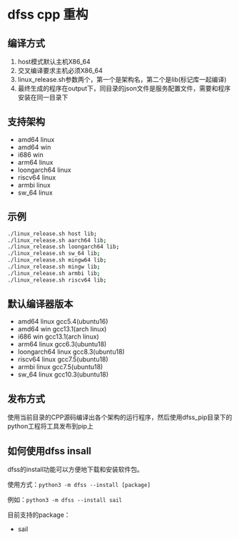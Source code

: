# dfss cpp 重构

## 编译方式

1. host模式默认主机X86_64
2. 交叉编译要求主机必须X86_64
3. linux_release.sh参数两个，第一个是架构名，第二个是lib(标记库一起编译)
4. 最终生成的程序在output下，同目录的json文件是服务配置文件，需要和程序安装在同一目录下

## 支持架构

* amd64 linux
* amd64 win
* i686 win
* arm64 linux
* loongarch64 linux
* riscv64 linux
* armbi linux
* sw_64 linux

## 示例

``` bash
./linux_release.sh host lib;
./linux_release.sh aarch64 lib;
./linux_release.sh loongarch64 lib;
./linux_release.sh sw_64 lib;
./linux_release.sh mingw64 lib;
./linux_release.sh mingw lib;
./linux_release.sh armbi lib;
./linux_release.sh riscv64 lib;
```

## 默认编译器版本

* amd64 linux gcc5.4(ubuntu16)
* amd64 win gcc13.1(arch linux)
* i686 win gcc13.1(arch linux)
* arm64 linux gcc6.3(ubuntu18)
* loongarch64 linux gcc8.3(ubuntu18)
* riscv64 linux gcc7.5(ubuntu18)
* armbi linux gcc7.5(ubuntu18)
* sw_64 linux gcc10.3(ubuntu18)

## 发布方式

使用当前目录的CPP源码编译出各个架构的运行程序，然后使用dfss_pip目录下的python工程将工具发布到pip上

## 如何使用dfss insall

dfss的install功能可以方便地下载和安装软件包。

使用方式：`python3 -m dfss --install [package]`

例如：`python3 -m dfss --install sail`

目前支持的package：

- sail